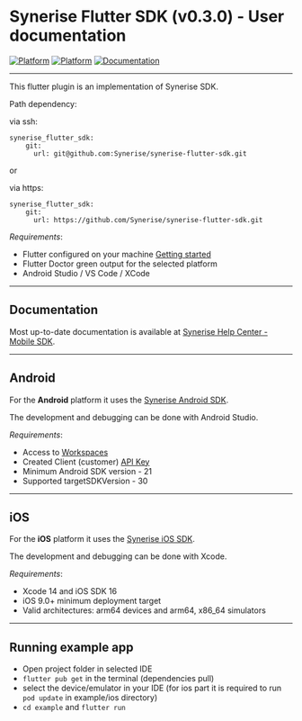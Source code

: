 # Synerise Flutter SDK (v0.3.0) - User documentation

[![Platform](https://img.shields.io/badge/platform-iOS-orange.svg)](https://github.com/synerise/ios-sdk)
[![Platform](https://img.shields.io/badge/platform-Android-orange.svg)](https://github.com/synerise/android-sdk)
[![Documentation](https://img.shields.io/badge/docs-latest-brightgreen.svg?style=flat-square)](https://help.synerise.com/)

---

This flutter plugin is an implementation of Synerise SDK.

Path dependency:

via ssh:
```
synerise_flutter_sdk: 
    git:
      url: git@github.com:Synerise/synerise-flutter-sdk.git
``` 

or 

via https:

```
synerise_flutter_sdk: 
    git:
      url: https://github.com/Synerise/synerise-flutter-sdk.git
``` 


*Requirements*:
- Flutter configured on your machine [Getting started](https://docs.flutter.dev)
- Flutter Doctor green output for the selected platform
- Android Studio / VS Code / XCode

----------

## Documentation

Most up-to-date documentation is available at [Synerise Help Center - Mobile SDK](https://help.synerise.com/developers/mobile-sdk).

----------

## Android

For the **Android** platform it uses the [Synerise Android SDK](https://github.com/Synerise/android-sdk).

The development and debugging can be done with Android Studio.

*Requirements*:
-   Access to  [Workspaces](https://help.synerise.com/docs/settings/business-profile/)
-   Created Client (customer)  [API Key](https://help.synerise.com/docs/settings/tool/api)
-   Minimum Android SDK version - 21
-   Supported targetSDKVersion - 30

----------

## iOS

For the **iOS** platform it uses the [Synerise iOS SDK](https://cocoapods.org/pods/SyneriseSDK).

The development and debugging can be done with Xcode.

*Requirements*:
-   Xcode 14 and iOS SDK 16
-   iOS 9.0+ minimum deployment target
-   Valid architectures: arm64 devices and arm64, x86_64 simulators

----------

## Running example app

-  Open project folder in selected IDE
- `flutter pub get` in the terminal (dependencies pull)
- select the device/emulator in your IDE (for ios part it is required to run `pod update` in example/ios directory)
- `cd example` and  `flutter run`

